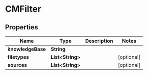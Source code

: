 

# CMFilter


## Properties

| Name | Type | Description | Notes |
|------------ | ------------- | ------------- | -------------|
|**knowledgeBase** | **String** |  |  |
|**filetypes** | **List&lt;String&gt;** |  |  [optional] |
|**sources** | **List&lt;String&gt;** |  |  [optional] |



